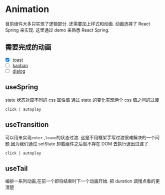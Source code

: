 # Animation

目前组件大多只实现了逻辑部分.
还需要加上样式和动画.
动画选择了 React Spring 来实现.
这里通过 demo 来熟悉 React Spring.

## 需要完成的动画

- [x] [toast](toast)
- [ ] [kanban](kanban)
- [ ] [dialog](dialog)

## useSpring

state 状态对应不同的 css 属性值
通过 state 的变化实现两个 css 值之间的过渡

`click | autoplay`

<code src="./springValue.tsx"></code>

## useTransition

可以用来实现`enter` ,`leave`的状态过渡.
这是不用框架手写过渡很难解决的一个问题.因为我们通过 setState 卸载组件之后就不存在 DOM 去执行退出过渡了.

`click | autoplay`

<code src="./transition.tsx"></code>

## useTail

编排一系列动画,在前一个即将结束时下一个动画开始.
把 duration 调慢点看的更清楚

<code src="./trail.tsx"></code>
